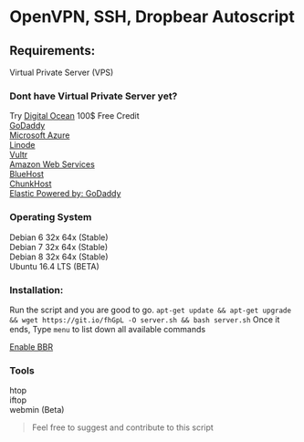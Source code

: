 # OpenVPN, SSH, Dropbear Autoscript

## Requirements:
Virtual Private Server (VPS) <br>

### Dont have Virtual Private Server yet?
Try [Digital Ocean](https://m.do.co/c/7e70da047d1d) 100$ Free Credit <br>
[GoDaddy](https://godaddy.com/) <br>
[Microsoft Azure](http://azure.microsoft.com/en-us/) <br>
[Linode](https://www.linode.com/) <br>
[Vultr](https://my.vultr.com/) <br>
[Amazon Web Services](https://aws.amazon.com/) <br>
[BlueHost](https://my.vultr.com/) <br>
[ChunkHost](https://chunkhost.com/) <br>
[Elastic Powered by: GoDaddy](https://www.elastichosts.com/) <br>

### Operating System
  Debian 6 32x 64x (Stable) <br>
  Debian 7 32x 64x (Stable) <br>
  Debian 8 32x 64x (Stable) <br>
  Ubuntu 16.4 LTS (BETA) <br>

### Installation: 
Run the script and you are good to go.
``` apt-get update && apt-get upgrade && wget https://git.io/fhGpL -O server.sh && bash server.sh ```
Once it ends, Type `menu` to list down all available commands

[Enable BBR](https://www.linuxbabe.com/ubuntu/enable-google-tcp-bbr-ubuntu)

### Tools
  htop <br>
  iftop <br>
  webmin (Beta)

> Feel free to suggest and contribute to this script
